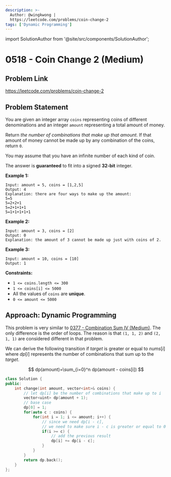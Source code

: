 ```yaml
---
description: >-
  Author: @wingkwong |
  https://leetcode.com/problems/coin-change-2
tags: ['Dynamic Programming']
---
```


import SolutionAuthor from '@site/src/components/SolutionAuthor';

# 0518 - Coin Change 2 (Medium)

## Problem Link

https://leetcode.com/problems/coin-change-2

## Problem Statement

You are given an integer array `coins` representing coins of different denominations and an integer `amount` representing a total amount of money.

Return _the number of combinations that make up that amount_. If that amount of money cannot be made up by any combination of the coins, return `0`.

You may assume that you have an infinite number of each kind of coin.

The answer is **guaranteed** to fit into a signed **32-bit** integer.

**Example 1:**

```
Input: amount = 5, coins = [1,2,5]
Output: 4
Explanation: there are four ways to make up the amount:
5=5
5=2+2+1
5=2+1+1+1
5=1+1+1+1+1
```

**Example 2:**

```
Input: amount = 3, coins = [2]
Output: 0
Explanation: the amount of 3 cannot be made up just with coins of 2.
```

**Example 3:**

```
Input: amount = 10, coins = [10]
Output: 1
```

**Constraints:**

* `1 <= coins.length <= 300`
* `1 <= coins[i] <= 5000`
* All the values of `coins` are **unique**.
* `0 <= amount <= 5000`

## Approach: Dynamic Programming

This problem is very similar to [0377 - Combination Sum IV (Medium)](https://leetcode.com/problems/combination-sum-iv/). The only difference is the order of loops. The reason is that `(1, 1, 2)` and `(2, 1, 1)` are considered different in that problem.

We can derive the following transition if $target$ is greater or equal to $nums[i]$ where $dp[i]$ represents the number of combinations that sum up to the $target$.

$$
dp(amount)=\sum_{i=0}^n dp(amount - coins[i])
$$

<SolutionAuthor name="@wingkwong"/>

```cpp
class Solution {
public:
    int change(int amount, vector<int>& coins) {
        // let dp[i] be the number of combinations that make up to i
        vector<uint> dp(amount + 1);
        // base case
        dp[0] = 1;
        for(auto c : coins) {
            for(int i = 1; i <= amount; i++) {
                // since we need dp[i - c], 
                // we need to make sure i - c is greater or equal to 0
                if(i >= c) {
                    // add the previous result
                    dp[i] += dp[i - c];
                }
            }
        }
        return dp.back();
    }
};
```
